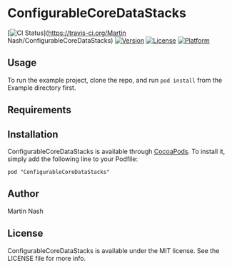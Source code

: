 # ConfigurableCoreDataStacks

[![CI Status](http://img.shields.io/travis/MartinJNash/ConfigurableCoreDataStacks.svg?style=flat)](https://travis-ci.org/Martin Nash/ConfigurableCoreDataStacks)
[![Version](https://img.shields.io/cocoapods/v/ConfigurableCoreDataStacks.svg?style=flat)](http://cocoadocs.org/docsets/ConfigurableCoreDataStacks)
[![License](https://img.shields.io/cocoapods/l/ConfigurableCoreDataStacks.svg?style=flat)](http://cocoadocs.org/docsets/ConfigurableCoreDataStacks)
[![Platform](https://img.shields.io/cocoapods/p/ConfigurableCoreDataStacks.svg?style=flat)](http://cocoadocs.org/docsets/ConfigurableCoreDataStacks)

## Usage

To run the example project, clone the repo, and run `pod install` from the Example directory first.

## Requirements

## Installation

ConfigurableCoreDataStacks is available through [CocoaPods](http://cocoapods.org). To install
it, simply add the following line to your Podfile:

    pod "ConfigurableCoreDataStacks"

## Author

Martin Nash

## License

ConfigurableCoreDataStacks is available under the MIT license. See the LICENSE file for more info.


